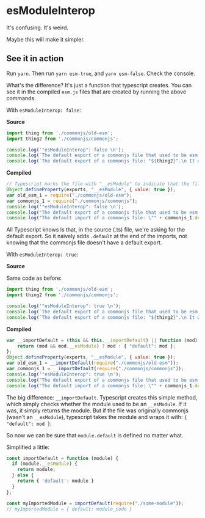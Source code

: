 # esModuleInterop

It's confusing. It's weird.

Maybe this will make it simpler.

## See it in action

Run `yarn`. Then run `yarn esm-true`, and `yarn esm-false`. Check the console.

What's the difference? It's just a function that typescript creates. You can see it in the compiled `esm.js` files that are created by running the above commands.

With `esModuleInterop: false`:

**Source**

``` ts
import thing from './commonjs/old-esm';
import thing2 from './commonjs/commonjs';

console.log('"esModuleInterop": false \n');
console.log(`The default export of a commonjs file that used to be esm: "${thing}".\n It works! \n`);
console.log(`The default export of a commonjs file: "${thing2}".\n It doesn't work :(. The original commonjs file never had the concept of a default export.\n`);

```

**Compiled**

``` js
// Typescript marks the file with "__esModule" to indicate that the file used to be esm
Object.defineProperty(exports, "__esModule", { value: true });
var old_esm_1 = require("./commonjs/old-esm");
var commonjs_1 = require("./commonjs/commonjs");
console.log('"esModuleInterop": false \n');
console.log("The default export of a commonjs file that used to be esm: \"" + old_esm_1.default + "\".\n It works! \n");
console.log("The default import of a commonjs file: \"" + commonjs_1.default + "\".\n It doesn't work :(\n");
```

All Typescript knows is that, in the source (.ts) file, we're asking for the default export. So it naively adds `.default` at the end of the imports, not knowing that the commonjs file doesn't have a default export.

With `esModuleInterop: true`:

**Source**

Same code as before:

``` ts
import thing from './commonjs/old-esm';
import thing2 from './commonjs/commonjs';

console.log('"esModuleInterop": true \n');
console.log(`The default export of a commonjs file that used to be esm: "${thing}".\n It works! \n`);
console.log(`The default export of a commonjs file: "${thing2}".\n It works!\n`);

```

**Compiled**

``` js
var __importDefault = (this && this.__importDefault) || function (mod) {
    return (mod && mod.__esModule) ? mod : { "default": mod };
};
Object.defineProperty(exports, "__esModule", { value: true });
var old_esm_1 = __importDefault(require("./commonjs/old-esm"));
var commonjs_1 = __importDefault(require("./commonjs/commonjs"));
console.log('"esModuleInterop": true \n');
console.log("The default export of a commonjs file that used to be esm: \"" + old_esm_1.default + "\".\n It works! \n");
console.log("The default import of a commonjs file: \"" + commonjs_1.default + "\".\n It works!\n");
```

The big difference: `__importDefault`. Typescript creates this simple method, which simply checks whether the module used to be an `__esModule`. If it was, it simply returns the module. But if the file was originally commonjs (wasn't an `__esModule`), typescript takes the module and wraps it with: `{ "default": mod }`.

So now we can be sure that `module.default` is defined no matter what.

Simplified a little:

``` js
const importDefault = function (module) {
  if (module.__esModule) {
    return module;
  } else {
    return { 'default': module }
  }
};

const myImportedModule = importDefault(require("./some-module"));
// myImportedModule = { default: module_code }
```
